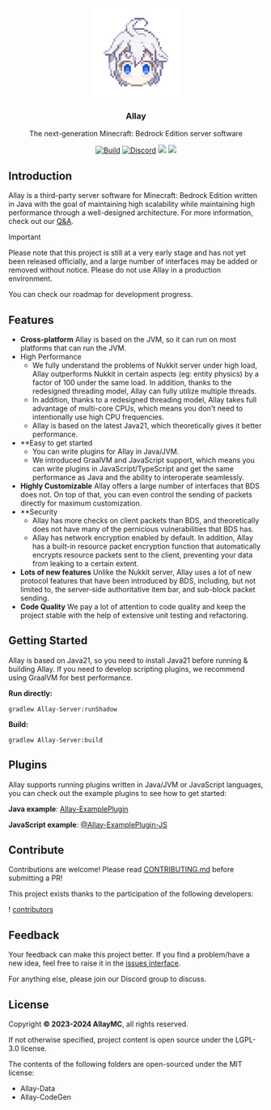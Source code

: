 <!-- PROJECT LOGO -->
<br/>
<div align="center">

<a href="https://github.com/AllayMC/Allay">
    <img src="Logo/allay-chan-640x.png" alt="Logo" width="180" height="180">
</a>
<h3 align="center">Allay</h3>

The next-generation Minecraft: Bedrock Edition server software

<a href="https://github.com/AllayMC/Allay/actions"><img src="https://github.com/AllayMC/Allay/actions/workflows/gradle/badge.svg" alt="Build"/></a>
<a href="https://discord.gg/jAEczu23"><img src="https://img.shields.io/discord/373199722573201408?label=discord&color=7289DA&logo=discord" alt="Discord" /></a>
<a href="https://feedback.minecraft.net/hc/en-us/sections/360001186971-Release-Changelogs"><img src="https://img.shields.io/badge/minecraft-v1.20.72%20(Bedrock)-green" /></a>
<img src="https://img.shields.io/badge/protocol-662-blue">

</div>

## Introduction

[//]: # (Allay is the cutest software in the world!)

Allay is a third-party server software for Minecraft: Bedrock Edition written in Java with the goal of maintaining high scalability while maintaining high performance through a well-designed architecture. 
For more information, check out our [Q&A](QA.md).

> [!IMPORTANT]
> Please note that this project is still at a very early stage and has not yet been released officially, and a large number of interfaces may be added or removed without notice. Please do not use Allay in a production environment.
>
> You can check our roadmap for development progress.

## Features

- **Cross-platform** Allay is based on the JVM, so it can run on most platforms that can run the JVM.
- High Performance
    - We fully understand the problems of Nukkit server under high load, Allay outperforms Nukkit in certain aspects (eg: entity physics) by a factor of 100 under the same load. In addition, thanks to the redesigned threading model, Allay can fully utilize multiple threads.
    - In addition, thanks to a redesigned threading model, Allay takes full advantage of multi-core CPUs, which means you don't need to intentionally use high CPU frequencies.
    - Allay is based on the latest Java21, which theoretically gives it better performance.
- **Easy to get started
    - You can write plugins for Allay in Java/JVM.
    - We introduced GraalVM and JavaScript support, which means you can write plugins in JavaScript/TypeScript and
      get the same performance as Java and the ability to interoperate seamlessly.
- **Highly Customizable** Allay offers a large number of interfaces that BDS does not. On top of that, you can even control the sending of packets directly for maximum customization.
- **Security
    - Allay has more checks on client packets than BDS, and theoretically does not have many of the pernicious vulnerabilities that BDS has.
    - Allay has network encryption enabled by default. In addition, Allay has a built-in resource packet encryption function that automatically encrypts resource packets sent to the client, preventing your data from leaking to a certain extent.
- **Lots of new features** Unlike the Nukkit server, Allay uses a lot of new protocol features that have been introduced by BDS, including, but not limited to, the server-side authoritative item bar, and sub-block packet sending.
- **Code Quality** We pay a lot of attention to code quality and keep the project stable with the help of extensive unit testing and refactoring.

## Getting Started

Allay is based on Java21, so you need to install Java21 before running & building Allay.
If you need to develop scripting plugins, we recommend using GraalVM for best performance.

**Run directly:**
```shell
gradlew Allay-Server:runShadow
```

**Build:**
```shell
gradlew Allay-Server:build
```

## Plugins

Allay supports running plugins written in Java/JVM or JavaScript languages, you can check out the example plugins to see how to get started:

**Java example**: [Allay-ExamplePlugin](Allay-ExamplePlugin)

**JavaScript example**: [@Allay-ExamplePlugin-JS](@Allay-ExamplePlugin-JS)

## Contribute

Contributions are welcome! Please read [CONTRIBUTING.md](CONTRIBUTING.md) before submitting a PR!

This project exists thanks to the participation of the following developers:

! [contributors](https://contrib.rocks/image?repo=AllayMC/Allay)

## Feedback

Your feedback can make this project better. If you find a problem/have a new idea, feel free to raise it in the [issues interface](https://github.com/AllayMC/Allay/issues).

For anything else, please join our Discord group to discuss.

## License

Copyright **© 2023-2024 AllayMC**, all rights reserved.

If not otherwise specified, project content is open source under the LGPL-3.0 license.

The contents of the following folders are open-sourced under the MIT license:

- Allay-Data
- Allay-CodeGen